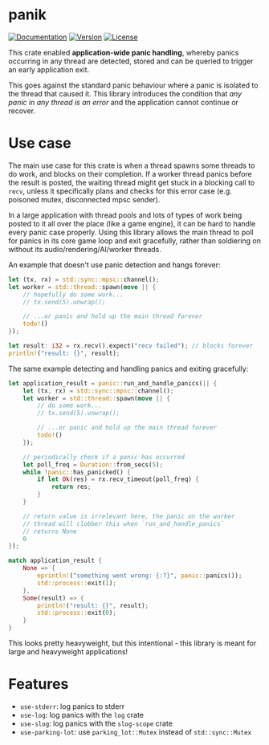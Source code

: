 # panik

[![Documentation](https://docs.rs/panik/badge.svg)](https://docs.rs/panik)
[![Version](https://img.shields.io/crates/v/panik)](https://crates.io/crates/panik)
[![License](https://img.shields.io/crates/l/panik)](https://github.com/DomWilliams0/panik-rs/blob/master/LICENSE)

This crate enabled **application-wide panic handling**, whereby panics occurring in any thread
are detected, stored and can be queried to trigger an early application exit.

This goes against the standard panic behaviour where a panic is isolated to the thread that
caused it. This library introduces the condition that *any panic in any thread is an error*
and the application cannot continue or recover.

# Use case

The main use case for this crate is when a thread spawns some threads to do work, and blocks on
their completion. If a worker thread panics before the result is posted, the waiting thread might get stuck in
a blocking call to `recv`, unless it specifically plans and checks for this error case (e.g. poisoned
mutex, disconnected mpsc sender).

In a large application with thread pools and lots of types of work being posted to it all over
the place (like a game engine), it can be hard to handle every panic case properly. Using
this library allows the main thread to poll for panics in its core game loop and exit
gracefully, rather than soldiering on without its audio/rendering/AI/worker threads.


An example that doesn't use panic detection and hangs forever:
```rust
let (tx, rx) = std::sync::mpsc::channel();
let worker = std::thread::spawn(move || {
    // hopefully do some work...
    // tx.send(5).unwrap();

    // ...or panic and hold up the main thread forever
    todo!()
});

let result: i32 = rx.recv().expect("recv failed"); // blocks forever
println!("result: {}", result);
```

The same example detecting and handling panics and exiting gracefully:
```rust
let application_result = panic::run_and_handle_panics(|| {
    let (tx, rx) = std::sync::mpsc::channel();
    let worker = std::thread::spawn(move || {
        // do some work...
        // tx.send(5).unwrap();

        // ...or panic and hold up the main thread forever
        todo!()
    });

    // periodically check if a panic has occurred
    let poll_freq = Duration::from_secs(5);
    while !panic::has_panicked() {
        if let Ok(res) = rx.recv_timeout(poll_freq) {
            return res;
        }
    }

    // return value is irrelevant here, the panic on the worker
    // thread will clobber this when `run_and_handle_panics`
    // returns None
    0
});

match application_result {
    None => {
        eprintln!("something went wrong: {:?}", panic::panics());
        std::process::exit(1);
    },
    Some(result) => {
        println!("result: {}", result);
        std::process::exit(0);
    }
}
```

This looks pretty heavyweight, but this intentional - this library is meant for large
and heavyweight applications!

# Features
* `use-stderr`: log panics to stderr
* `use-log`: log panics with the `log` crate
* `use-slog`: log panics with the `slog-scope` crate
* `use-parking-lot`: use `parking_lot::Mutex` instead of `std::sync::Mutex`
